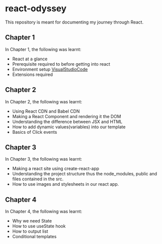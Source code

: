 # react-odyssey

This repository is meant for documenting my journey through React.

## Chapter 1
In Chapter 1, the following was learnt:

 - React at a glance
 - Prerequisite required to before getting into react
 - Environment setup [VisualStudioCode](https://code.visualstudio.com/)
 - Extensions required 

## Chapter 2
In Chapter 2, the following was learnt:
- Using React CDN and Babel CDN
- Making a React Component and rendering it the DOM
- Understanding the difference between JSX and HTML
- How to add dynamic values(variables) into our template
- Basics of Click events

## Chapter 3
In Chapter 3, the following was learnt:
- Making a react site using create-react-app
- Understanding the project structure thus the node_modules, public and files contained in the src.
- How to use images and stylesheets in our react app.

## Chapter 4
In Chapter 4, the following was learnt:
- Why we need State
- How to use useState hook
- How to output list
- Conditional templates
